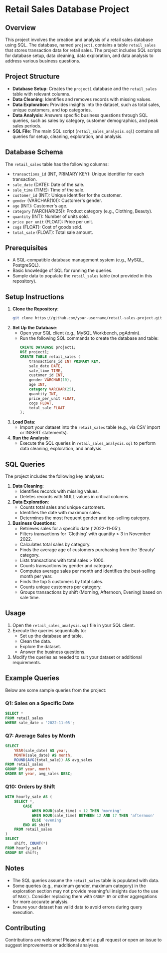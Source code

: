 # Retail Sales Database Project

## Overview
This project involves the creation and analysis of a retail sales database using SQL. The database, named `project1`, contains a table `retail_sales` that stores transaction data for retail sales. The project includes SQL scripts for database setup, data cleaning, data exploration, and data analysis to address various business questions.

## Project Structure
- **Database Setup**: Creates the `project1` database and the `retail_sales` table with relevant columns.
- **Data Cleaning**: Identifies and removes records with missing values.
- **Data Exploration**: Provides insights into the dataset, such as total sales, unique customers, and top categories.
- **Data Analysis**: Answers specific business questions through SQL queries, such as sales by category, customer demographics, and peak sales periods.
- **SQL File**: The main SQL script (`retail_sales_analysis.sql`) contains all queries for setup, cleaning, exploration, and analysis.

## Database Schema
The `retail_sales` table has the following columns:
- `transactions_id` (INT, PRIMARY KEY): Unique identifier for each transaction.
- `sale_date` (DATE): Date of the sale.
- `sale_time` (TIME): Time of the sale.
- `customer_id` (INT): Unique identifier for the customer.
- `gender` (VARCHAR(10)): Customer's gender.
- `age` (INT): Customer's age.
- `category` (VARCHAR(25)): Product category (e.g., Clothing, Beauty).
- `quantity` (INT): Number of units sold.
- `price_per_unit` (FLOAT): Price per unit.
- `cogs` (FLOAT): Cost of goods sold.
- `total_sale` (FLOAT): Total sale amount.

## Prerequisites
- A SQL-compatible database management system (e.g., MySQL, PostgreSQL).
- Basic knowledge of SQL for running the queries.
- Sample data to populate the `retail_sales` table (not provided in this repository).

## Setup Instructions
1. **Clone the Repository**:
   ```bash
   git clone https://github.com/your-username/retail-sales-project.git
   ```
2. **Set Up the Database**:
   - Open your SQL client (e.g., MySQL Workbench, pgAdmin).
   - Run the following SQL commands to create the database and table:
     ```sql
     CREATE DATABASE project1;
     USE project1;
     CREATE TABLE retail_sales (
         transactions_id INT PRIMARY KEY,
         sale_date DATE,
         sale_time TIME,
         customer_id INT,
         gender VARCHAR(10),
         age INT,
         category VARCHAR(25),
         quantity INT,
         price_per_unit FLOAT,
         cogs FLOAT,
         total_sale FLOAT
     );
     ```
3. **Load Data**:
   - Import your dataset into the `retail_sales` table (e.g., via CSV import or INSERT statements).
4. **Run the Analysis**:
   - Execute the SQL queries in `retail_sales_analysis.sql` to perform data cleaning, exploration, and analysis.

## SQL Queries
The project includes the following key analyses:
1. **Data Cleaning**:
   - Identifies records with missing values.
   - Deletes records with NULL values in critical columns.
2. **Data Exploration**:
   - Counts total sales and unique customers.
   - Identifies the date with maximum sales.
   - Determines the most frequent gender and top-selling category.
3. **Business Questions**:
   - Retrieves sales for a specific date ('2022-11-05').
   - Filters transactions for 'Clothing' with quantity > 3 in November 2022.
   - Calculates total sales by category.
   - Finds the average age of customers purchasing from the 'Beauty' category.
   - Lists transactions with total sales > 1000.
   - Counts transactions by gender and category.
   - Computes average sales per month and identifies the best-selling month per year.
   - Finds the top 5 customers by total sales.
   - Counts unique customers per category.
   - Groups transactions by shift (Morning, Afternoon, Evening) based on sale time.

## Usage
1. Open the `retail_sales_analysis.sql` file in your SQL client.
2. Execute the queries sequentially to:
   - Set up the database and table.
   - Clean the data.
   - Explore the dataset.
   - Answer the business questions.
3. Modify the queries as needed to suit your dataset or additional requirements.

## Example Queries
Below are some sample queries from the project:

### Q1: Sales on a Specific Date
```sql
SELECT *
FROM retail_sales
WHERE sale_date = '2022-11-05';
```

### Q7: Average Sales by Month
```sql
SELECT 
    YEAR(sale_date) AS year,
    MONTH(sale_date) AS month,
    ROUND(AVG(total_sale)) AS avg_sales
FROM retail_sales
GROUP BY year, month
ORDER BY year, avg_sales DESC;
```

### Q10: Orders by Shift
```sql
WITH hourly_sale AS (
    SELECT *,
        CASE 
            WHEN HOUR(sale_time) < 12 THEN 'morning'
            WHEN HOUR(sale_time) BETWEEN 12 AND 17 THEN 'afternoon'
            ELSE 'evening'
        END AS shift
    FROM retail_sales
)
SELECT 
    shift, COUNT(*)
FROM hourly_sale
GROUP BY shift;
```

## Notes
- The SQL queries assume the `retail_sales` table is populated with data.
- Some queries (e.g., maximum gender, maximum category) in the exploration section may not provide meaningful insights due to the use of `MAX()`. Consider replacing them with `GROUP BY` or other aggregations for more accurate analysis.
- Ensure your dataset has valid data to avoid errors during query execution.

## Contributing
Contributions are welcome! Please submit a pull request or open an issue to suggest improvements or additional analyses.

